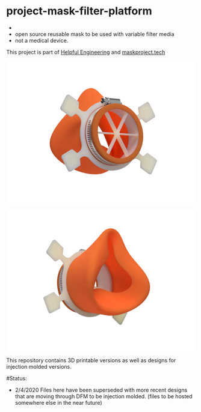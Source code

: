 # project-mask-filter-platform
-
- open source reusable mask to be used with variable filter media
- not a medical device.

This project is part of [Helpful Engineering](https://www.helpfulengineering.org/)
and [maskproject.tech](https://www.maskproject.tech/)

![mask-back](https://github.com/cheewee2000/project-mask-filter-platform/blob/master/Injection%20Molding%20Mask/Images/IM_Mask_86R_SRF_2020-Mar-23_05-04-35AM-000_CustomizedView13588337201_png_alpha.png)

![mask-front](https://github.com/cheewee2000/project-mask-filter-platform/blob/master/Injection%20Molding%20Mask/Images/IM_Mask_86R_SRF_2020-Mar-23_05-03-26AM-000_CustomizedView56353299898_png_alpha.png)

This repository contains 3D printable versions as well as designs for injection molded versions.

#Status:
- 2/4/2020 Files here have been superseded with more recent designs that are moving through DFM to be injection molded. (files to be hosted somewhere else in the near future)

